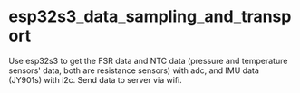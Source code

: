 # esp32s3_data_sampling_and_transport
Use esp32s3 to get the FSR data and NTC data (pressure and temperature sensors' data, both are resistance sensors) with adc, and IMU data (JY901s) with i2c. Send data to server via wifi.
